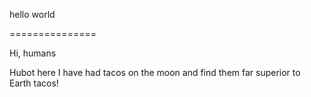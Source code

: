 hello world 

===============

Hi, humans

Hubot here
I have had tacos on the moon and find them far superior to Earth tacos!

